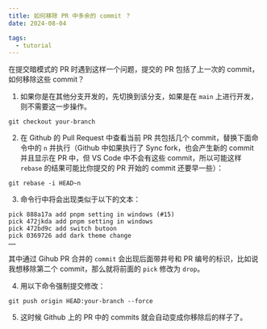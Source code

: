 ```yaml
---
title: 如何移除 PR 中多余的 commit ？
date: 2024-08-04

tags:
  - tutorial
---
```

在提交暗模式的 PR 时遇到这样一个问题，提交的 PR 包括了上一次的 commit，如何移除这些 commit？

1. 如果你是在其他分支开发的，先切换到该分支，如果是在 `main` 上进行开发，则不需要这一步操作。
   
  `git checkout your-branch`
  
2. 在 Github 的 Pull Request 中查看当前 PR 共包括几个 commit，替换下面命令中的 `n` 并执行（Github 中如果执行了 Sync fork，也会产生新的 commit 并且显示在 PR 中，但 VS Code 中不会有这些 commit，所以可能这样 `rebase` 的结果可能比你提交的 PR 开始的 commit 还要早一些）：

  `git rebase -i HEAD~n`

3. 命令行中将会出现类似于以下的文本：
  ``` git
  pick 888a17a add pnpm setting in windows (#15)
  pick 472jkda add pnpm setting in windows
  pick 472bd9c add switch butoon
  pick 0369726 add dark theme change
  ……
  ```
其中通过 Gihub PR 合并的 `commit` 会出现后面带井号和 PR 编号的标识，比如说我想移除第二个 commit，那么就将前面的 `pick` 修改为 `drop`。

4. 用以下命令强制提交修改：

`git push origin HEAD:your-branch --force`

5. 这时候 Github 上的 PR 中的 commits 就会自动变成你移除后的样子了。
